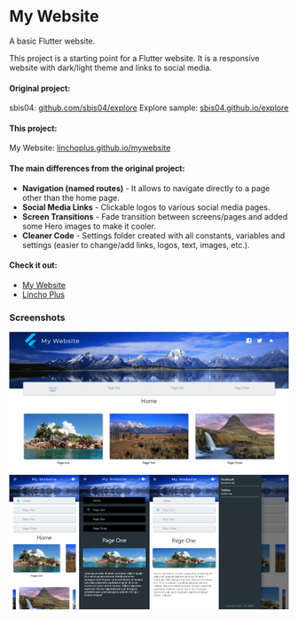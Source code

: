 # My Website

A basic Flutter website.

This project is a starting point for a Flutter website.
It is a responsive website with dark/light theme and links to social media.


#### Original project:

sbis04: [github.com/sbis04/explore](https://github.com/sbis04/explore)
Explore sample: [sbis04.github.io/explore](https://sbis04.github.io/explore)


#### This project:

My Website: [linchoplus.github.io/mywebsite](https://linchoplus.github.io/mywebsite)


#### The main differences from the original project:

- **Navigation (named routes)** - It allows to navigate directly to a page other than the home page.
- **Social Media Links** - Clickable logos to various social media pages.
- **Screen Transitions** - Fade transition between screens/pages and added some Hero images to make it cooler.
- **Cleaner Code** - Settings folder created with all constants, variables and settings (easier to change/add links, logos, text, images, etc.).


#### Check it out:

- [My Website](https://linchoplus.github.io/mywebsite)
- [Lincho Plus](https://linchoplus.com)


### Screenshots
![Screenshot](my_website1.png)
![Screenshot](my_website2.png)
